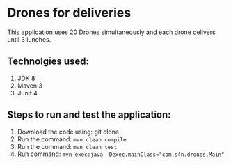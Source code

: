 # Drones for deliveries
This application uses 20 Drones simultaneously and each drone delivers until 3 lunches.

Technolgies used:
-----------------------
1. JDK 8
2. Maven 3
5. Junit 4

Steps to run and test the application:
-----------------------

1. Download the code using: git clone
2. Run the command: `mvn clean compile`
3. Run the command: `mvn clean test`
4. Run command: `mvn exec:java -Dexec.mainClass="com.s4n.drones.Main"`